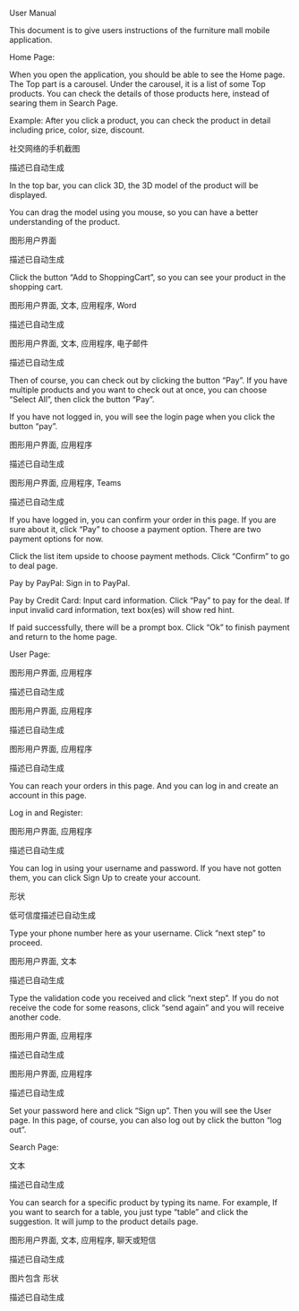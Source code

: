 User Manual 

This document is to give users instructions of the furniture mall mobile application. 

 

Home Page: 


When you open the application, you should be able to see the Home page. The Top part is a carousel. Under the carousel, it is a list of some Top products. You can check the details of those products here, instead of searing them in Search Page. 

Example: After you click a product, you can check the product in detail including price, color, size, discount. 

社交网络的手机截图

描述已自动生成 

In the top bar, you can click 3D, the 3D model of the product will be displayed. 

 

You can drag the model using you mouse, so you can have a better understanding of the product. 

图形用户界面

描述已自动生成 

Click the button “Add to ShoppingCart”, so you can see your product in the shopping cart. 

图形用户界面, 文本, 应用程序, Word

描述已自动生成 

图形用户界面, 文本, 应用程序, 电子邮件

描述已自动生成 

Then of course, you can check out by clicking the button “Pay”. If you have multiple products and you want to check out at once, you can choose “Select All”, then click the button “Pay”. 

If you have not logged in, you will see the login page when you click the button “pay”. 

图形用户界面, 应用程序

描述已自动生成 

图形用户界面, 应用程序, Teams

描述已自动生成 

If you have logged in, you can confirm your order in this page. If you are sure about it, click “Pay” to choose a payment option. There are two payment options for now. 

 

 

Click the list item upside to choose payment methods. Click “Confirm” to go to deal page. 

 

 

 

 

Pay by PayPal: Sign in to PayPal. 

 

 

 

 

 

 

Pay by Credit Card: Input card information. Click “Pay” to pay for the deal. If input invalid card information, text box(es) will show red hint. 

 

 

 

If paid successfully, there will be a prompt box. Click “Ok” to finish payment and return to the home page. 

 

 

 

 

 

 

 

 

 

 

 

 

 

 

 

 

 

User Page: 

图形用户界面, 应用程序

描述已自动生成 

图形用户界面, 应用程序

描述已自动生成 

图形用户界面, 应用程序

描述已自动生成 

You can reach your orders in this page. And you can log in and create an account in this page. 

 

 

 

 

 

 

 

 

 

 

 

 

 

 

 

 

Log in and Register: 

图形用户界面, 应用程序

描述已自动生成 

You can log in using your username and password. If you have not gotten them, you can click Sign Up to create your account. 

形状

低可信度描述已自动生成 

Type your phone number here as your username. Click “next step” to proceed. 

图形用户界面, 文本

描述已自动生成 

Type the validation code you received and click “next step”. If you do not receive the code for some reasons, click “send again” and you will receive another code. 

图形用户界面, 应用程序

描述已自动生成 

图形用户界面, 应用程序

描述已自动生成 

Set your password here and click “Sign up”. Then you will see the User page. In this page, of course, you can also log out by click the button “log out”.  

 

 

 

 

 

 

 

 

 

 

 

 

 

Search Page: 

文本

描述已自动生成 

You can search for a specific product by typing its name. For example, If you want to search for a table, you just type “table” and click the suggestion. It will jump to the product details page. 

图形用户界面, 文本, 应用程序, 聊天或短信

描述已自动生成 

图片包含 形状

描述已自动生成 

 

 

 

 
